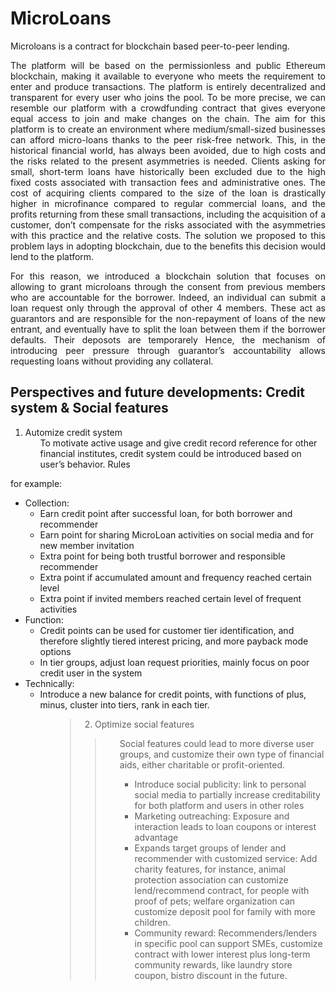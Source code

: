 # MicroLoans

Microloans is a contract for blockchain based peer-to-peer lending. 

<div style="text-align: justify">
The platform will be based on the permissionless and public Ethereum blockchain, making it available to everyone who meets the requirement to enter and produce transactions. The platform is entirely decentralized and transparent for every user who joins the pool. To be more precise, we can resemble our platform with a crowdfunding contract that gives everyone equal access to join and make changes on the chain. 
The aim for this platform is to create an environment where medium/small-sized businesses can afford micro-loans thanks to the peer risk-free network. This, in the historical financial world, has always been avoided, due to high costs and the risks related to the present asymmetries is needed. Clients asking for small, short-term loans have historically been excluded due to the high fixed costs associated with transaction fees and administrative ones. The cost of acquiring clients compared to the size of the loan is drastically higher in microfinance compared to regular commercial loans, and the profits returning from these small transactions, including the acquisition of a customer, don’t compensate for the risks associated with the asymmetries with this practice and the relative costs. The solution we proposed to this problem lays in adopting blockchain, due to the benefits this decision would lend to the platform.

For this reason, we introduced a blockchain solution that focuses on allowing to grant microloans through the consent from previous members who are accountable for the borrower. Indeed, an individual can submit a loan request only through the approval of other 4 members. These act as guarantors and are responsible for the non-repayment of loans of the new entrant, and eventually have to split the loan between them if the borrower defaults. Their deposots are temporarely  Hence, the mechanism of introducing peer pressure through guarantor’s accountability allows requesting loans without providing any collateral.
</div>

## Perspectives and future developments: Credit system & Social features

 1. Automize credit system
    <ul>
    To motivate active usage and give credit record reference for other financial institutes, credit system could be introduced based on user’s behavior. Rules 
 for example:
      <ul>
  <li> Collection:
    <ul>
   <li>Earn credit point after successful loan, for both borrower and recommender </li>
    <li>Earn point for sharing MicroLoan activities on social media and for new member invitation</li>
    <li>Extra point for being both trustful borrower and responsible recommender</li>
    <li>Extra point if accumulated amount and frequency reached certain level​</li>
    <li>Extra point if invited members reached certain level of frequent activities</li>
    </ul>
  <li> Function:
    <ul>
    <li>Credit points can be used for customer tier identification, and therefore slightly tiered interest pricing, and more payback mode options</li>
    <li>In tier groups, adjust loan request priorities, mainly focus on poor credit user in the system</li>
    </ul>
  <li> Technically:
    <ul>
    <li>Introduce a new balance for credit points, with functions of plus, minus, cluster into tiers, rank in each tier.</li>
    <ul>
 



> 2. Optimize social features
>>    <ul>
>>    Social features could lead to more diverse user groups, and customize their own type of financial aids, either charitable or profit-oriented.
>>      <ul>
>>  <li> Introduce social publicity: link to personal social media to partially increase creditability for both platform and users in other roles
>>  <li> Marketing outreaching: Exposure and interaction leads to loan coupons or interest advantage
>>  <li> Expands target groups of lender and recommender with customized service: Add charity features, for instance, animal protection association can customize 
>> lend/recommend contract, for people with proof of pets; welfare organization can customize deposit pool for family with more children.
>>   <li> Community reward: Recommenders/lenders in specific pool can support SMEs, customize contract with lower interest plus long-term community rewards, like 
>> laundry store coupon, bistro discount in the future.
>> </ul>
